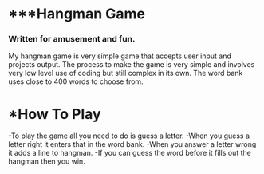 # ***Hangman Game 
### Written for amusement and fun.



My hangman game is very simple game that accepts user input and projects output. The process to make the game is very simple and involves very low level use of coding but still complex in its own. The word bank uses close to 400 words to choose from. 

# ***How To Play**

-To play the game all you need to do is guess a letter. 
-When you guess a letter right it enters that in the word bank. 
-When you answer a letter wrong it adds a line to hangman. 
-If you can guess the word before it fills out the hangman then you win.
